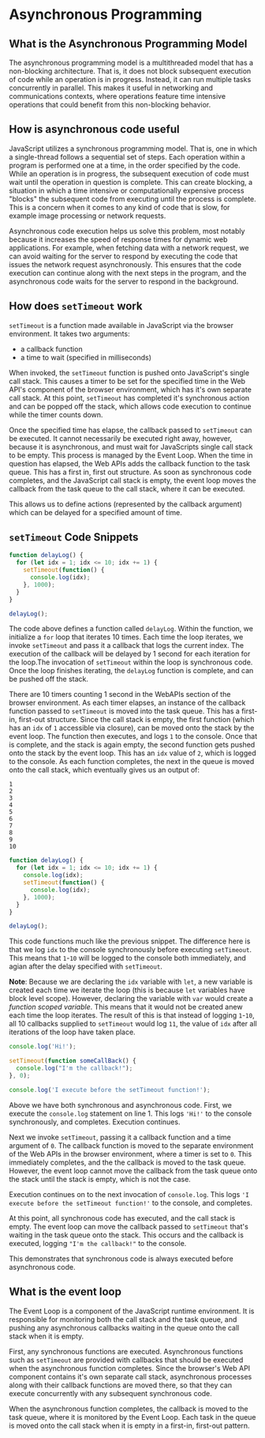 # Asynchronous Programming

## What is the Asynchronous Programming Model

The asynchronous programming model is a multithreaded model that has a non-blocking architecture. That is, it does not block subsequent execution of code while an operation is in progress. Instead, it can run multiple tasks concurrently in parallel. This makes it useful in networking and communications contexts, where operations feature time intensive operations that could benefit from this non-blocking behavior.

## How is asynchronous code useful

JavaScript utilizes a synchronous programming model. That is, one in which a single-thread follows a sequential set of steps. Each operation within a program is performed one at a time, in the order specified by the code. While an operation is in progress, the subsequent execution of code must wait until the operation in question is complete. This can create blocking, a situation in which a time intensive or computationally expensive process "blocks" the subsequent code from executing until the process is complete. This is a concern when it comes to any kind of code that is slow, for example image processing or network requests.

Asynchronous code execution helps us solve this problem, most notably because it increases the speed of response times for dynamic web applications. For example, when fetching data with a network request, we can avoid waiting for the server to respond by executing the code that issues the network request asynchronously. This ensures that the code execution can continue along with the next steps in the program, and the asynchronous code waits for the server to respond in the background.

## How does `setTimeout` work

`setTimeout` is a function made available in JavaScript via the browser environment. It takes two arguments:

- a callback function
- a time to wait (specified in milliseconds)

When invoked, the `setTimeout` function is pushed onto JavaScript's single call stack. This causes a timer to be set for the specified time in the Web API's component of the browser environment, which has it's own separate call stack. At this point, `setTimeout` has completed it's synchronous action and can be popped off the stack, which allows code execution to continue while the timer counts down.

Once the specified time has elapse, the callback passed to `setTimeout` can be executed. It cannot necessarily be executed right away, however, because it is asynchronous, and must wait for JavaScripts single call stack to be empty. This process is managed by the Event Loop. When the time in question has elapsed, the Web APIs adds the callback function to the task queue. This has a first in, first out structure. As soon as synchronous code completes, and the JavaScript call stack is empty, the event loop moves the callback from the task queue to the call stack, where it can be executed.

This allows us to define actions (represented by the callback argument) which can be delayed for a specified amount of time.

## `setTimeout` Code Snippets

```javascript
function delayLog() {
  for (let idx = 1; idx <= 10; idx += 1) {
    setTimeout(function() {
      console.log(idx);
    }, 1000);
  }
} 

delayLog();
```

The code above defines a function called `delayLog`. Within the function, we initialize a `for` loop that iterates 10 times. Each time the loop iterates, we invoke `setTimeout` and pass it a callback that logs the current index. The execution of the callback will be delayed by 1 second for each iteration for the loop.The invocation of `setTimeout` within the loop is synchronous code. Once the loop finishes iterating, the `delayLog` function is complete, and can be pushed off the stack.

There are 10 timers counting 1 second in the WebAPIs section of the browser environment. As each timer elapses, an instance of the callback function passed to `setTimeout` is moved into the task queue. This has a first-in, first-out structure. Since the call stack is empty, the first function (which has an `idx` of `1` accessible via closure), can be moved onto the stack by the event loop. The function then executes, and logs `1` to the console. Once that is complete, and the stack is again empty, the second function gets pushed onto the stack by the event loop. This has an `idx` value of `2`, which is logged to the console. As each function completes, the next in the queue is moved onto the call stack, which eventually gives us an output of:

```text
1
2
3
4
5
6
7
8
9
10
```

```javascript
function delayLog() {
  for (let idx = 1; idx <= 10; idx += 1) {
    console.log(idx);
    setTimeout(function() {
      console.log(idx);
    }, 1000);
  }
}

delayLog();
```

This code functions much like the previous snippet. The difference here is that we log `idx` to the console synchronously before executing `setTimeout`. This means that `1`-`10` will be logged to the console both immediately, and agian after the delay specified with `setTimeout`.

**Note**: Because we are declaring the `idx` variable with `let`, a new variable is created each time we iterate the loop (this is because `let` variables have block level scope). However, declaring the variable with `var` would create a *function scoped variable*. This means that it would not be created anew each time the loop iterates. The result of this is that instead of logging `1`-`10`, all 10 callbacks supplied to `setTimeout` would log `11`, the value of `idx` after all iterations of the loop have taken place.

```javascript
console.log('Hi!');

setTimeout(function someCallBack() {
  console.log("I'm the callback!");
}, 0);

console.log('I execute before the setTimeout function!');
```

Above we have both synchronous and asynchronous code. First, we execute the `console.log` statement on line 1. This logs `'Hi!'` to the console synchronously, and completes. Execution continues.

Next we invoke `setTimeout`, passing it a callback function and a time argument of `0`. The callback function is moved to the separate environment of the Web APIs in the browser environment, where a timer is set to `0`. This immediately completes, and the the callback is moved to the task queue. However, the event loop cannot move the callback from the task queue onto the stack until the stack is empty, which is not the case.

Execution continues on to the next invocation of `console.log`. This logs `'I execute before the setTimeout function!'` to the console, and completes.

At this point, all synchronous code has executed, and the call stack is empty. The event loop can move the callback passed to `setTimeout` that's waiting in the task queue onto the stack. This occurs and the callback is executed, logging `"I'm the callback!"` to the console.

This demonstrates that synchronous code is always executed before asynchronous code.

## What is the event loop

The Event Loop is a component of the JavaScript runtime environment. It is responsible for monitoring both the call stack and the task queue, and pushing any asynchronous callbacks waiting in the queue onto the call stack when it is empty.

First, any synchronous functions are executed. Asynchronous functions such as `setTimeout` are provided with callbacks that should be executed when the asynchronous function completes. Since the browser's Web API component contains it's own separate call stack, asynchronous processes along with their callback functions are moved there, so that they can execute concurrently with any subsequent synchronous code.

When the asynchronous function completes, the callback is moved to the task queue, where it is monitored by the Event Loop. Each task in the queue is moved onto the call stack when it is empty in a first-in, first-out pattern.
